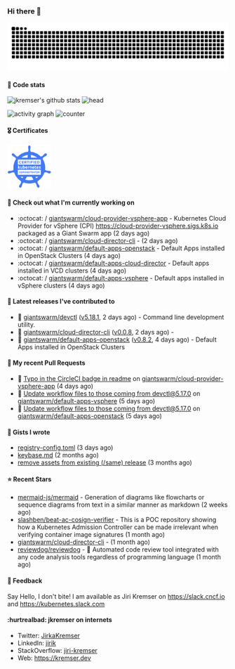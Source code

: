 ### Hi there 👋

![GitHub Snake](github-snake-dark.svg)

#### 📱 Code stats

![jkremser's github stats](https://github-readme-stats.vercel.app/api?username=jkremser&count_private=true&show_icons=true&hide_border=false&theme=tokyonight&title_color=5bcdec&bg_color=0d1117&border_radius=false) ![head](https://user-images.githubusercontent.com/535866/175570014-71166aaa-95f7-4a4f-869c-93a16481de4e.jpeg)


![activity graph](https://activity-graph.herokuapp.com/graph?username=jkremser&theme=react-dark)
![counter](https://komarev.com/ghpvc/?username=jkremser&color=5bcdec&style=for-the-badge)

#### 🎖 Certificates
<p align="left"><a href="https://www.credly.com/badges/8ca716d9-fa9b-42e6-b4a1-ad043baf5396/public_url">
<img src="https://raw.githubusercontent.com/cncf/artwork/master/other/cka/color/kubernetes-cka-color.png" alt="https://www.credly.com/badges/8ca716d9-fa9b-42e6-b4a1-ad043baf5396/public_url" width="100" height="100"/> </a>
</p>

#### 👷 Check out what I'm currently working on

- :octocat: / [giantswarm/cloud-provider-vsphere-app](https://github.com/giantswarm/cloud-provider-vsphere-app) - Kubernetes Cloud Provider for vSphere (CPI) https://cloud-provider-vsphere.sigs.k8s.io packaged as a Giant Swarm app (2 days ago)
- :octocat: / [giantswarm/cloud-director-cli](https://github.com/giantswarm/cloud-director-cli) -  (2 days ago)
- :octocat: / [giantswarm/default-apps-openstack](https://github.com/giantswarm/default-apps-openstack) - Default Apps installed in OpenStack Clusters (4 days ago)
- :octocat: / [giantswarm/default-apps-cloud-director](https://github.com/giantswarm/default-apps-cloud-director) - Default apps installed in VCD clusters (4 days ago)
- :octocat: / [giantswarm/default-apps-vsphere](https://github.com/giantswarm/default-apps-vsphere) - Default apps installed in vSphere clusters (4 days ago)

#### 🔭 Latest releases I've contributed to

- 🎉 [giantswarm/devctl](https://github.com/giantswarm/devctl) ([v5.18.1](https://github.com/giantswarm/devctl/releases/tag/v5.18.1), 2 days ago) - Command line development utility.
- 🎉 [giantswarm/cloud-director-cli](https://github.com/giantswarm/cloud-director-cli) ([v0.0.8](https://github.com/giantswarm/cloud-director-cli/releases/tag/v0.0.8), 2 days ago) - 
- 🎉 [giantswarm/default-apps-openstack](https://github.com/giantswarm/default-apps-openstack) ([v0.8.2](https://github.com/giantswarm/default-apps-openstack/releases/tag/v0.8.2), 4 days ago) - Default Apps installed in OpenStack Clusters

#### 🔨 My recent Pull Requests

- 💪 [Typo in the CircleCI badge in readme](https://github.com/giantswarm/cloud-provider-vsphere-app/pull/24) on [giantswarm/cloud-provider-vsphere-app](https://github.com/giantswarm/cloud-provider-vsphere-app) (4 days ago)
- 💪 [Update workflow files to those coming from devctl@5.17.0](https://github.com/giantswarm/default-apps-vsphere/pull/47) on [giantswarm/default-apps-vsphere](https://github.com/giantswarm/default-apps-vsphere) (5 days ago)
- 💪 [Update workflow files to those coming from devctl@5.17.0](https://github.com/giantswarm/default-apps-openstack/pull/112) on [giantswarm/default-apps-openstack](https://github.com/giantswarm/default-apps-openstack) (5 days ago)

#### 📓 Gists I wrote

- [registry-config.toml](https://gist.github.com/af7ada844585e8a0d1a6ee240327e25a) (3 days ago)
- [keybase.md](https://gist.github.com/5995bcd02b101618f6143dc60a281bea) (2 months ago)
- [remove assets from existing (/same) release](https://gist.github.com/cbed1e82bf7f80b689176b5cedac1f1a) (3 months ago)

#### ⭐ Recent Stars

- [mermaid-js/mermaid](https://github.com/mermaid-js/mermaid) - Generation of diagrams like flowcharts or sequence diagrams from text in a similar manner as markdown (2 weeks ago)
- [slashben/beat-ac-cosign-verifier](https://github.com/slashben/beat-ac-cosign-verifier) - This is a POC repository showing how a Kubernetes Admission Controller can be made irrelevant when verifying container image signatures (1 month ago)
- [giantswarm/cloud-director-cli](https://github.com/giantswarm/cloud-director-cli) -  (1 month ago)
- [reviewdog/reviewdog](https://github.com/reviewdog/reviewdog) - 🐶 Automated code review tool integrated with any code analysis tools regardless of programming language (1 month ago)

#### 💬 Feedback

Say Hello, I don't bite! I am available as Jiri Kremser on https://slack.cncf.io and https://kubernetes.slack.com


#### :hurtrealbad: jkremser on internets

- Twitter: <a href="https://twitter.com/JirkaKremser">JirkaKremser</a>
- LinkedIn: <a href="https://www.linkedin.com/in/jirik/">jirik</a>
- StackOverflow: <a href="https://stackoverflow.com/users/1594980/jiri-kremser">jiri-kremser</a>
- Web: https://kremser.dev